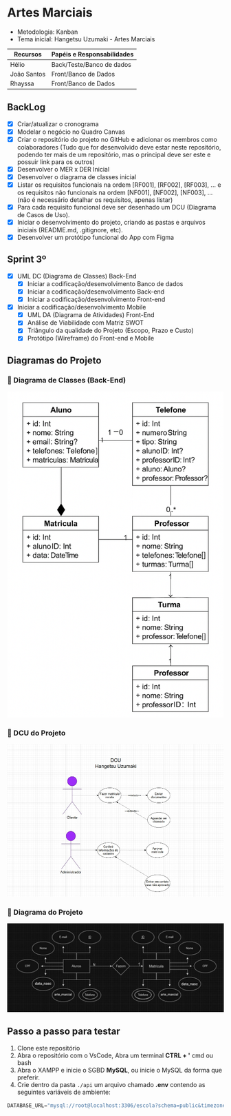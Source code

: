 # Artes Marciais

- Metodologia: Kanban
- Tema inicial: Hangetsu Uzumaki - Artes Marciais

|Recursos|Papéis e Responsabilidades|
|-|-|
|Hélio|Back/Teste/Banco de dados|
|João Santos|Front/Banco de Dados|
|Rhayssa|Front/Banco de Dados|

## BackLog
- [x] Criar/atualizar o cronograma
- [x] Modelar o negócio no Quadro Canvas
- [x] Criar o repositório do projeto no GitHub e adicionar os membros como colaboradores (Tudo que for desenvolvido deve estar neste repositório, podendo ter mais de um repositório, mas o principal deve ser este e possuir link para os outros)
- [x] Desenvolver o MER x DER Inicial
- [x] Desenvolver o diagrama de classes inicial
- [x] Listar os requisitos funcionais na ordem [RF001], [RF002], [RF003], ... e os requisitos não funcionais na ordem [NF001], [NF002], [NF003], ... (não é necessário detalhar os requisitos, apenas listar)
- [x] Para cada requisito funcional deve ser desenhado um DCU (Diagrama de Casos de Uso).
- [x] Iniciar o desenvolvimento do projeto, criando as pastas e arquivos iniciais (README.md, .gitignore, etc).
- [x] Desenvolver um protótipo funcional do App com Figma

## Sprint 3º
- [x] UML DC (Diagrama de Classes) Back-End
  - [x] Iniciar a codificação/desenvolvimento Banco de dados
  - [x] Iniciar a codificação/desenvolvimento Back-end
  - [x] Iniciar a codificação/desenvolvimento Front-end
- [x] Iniciar a codificação/desenvolvimento Mobile
  - [x] UML DA (Diagrama de Atividades) Front-End
  - [x] Análise de Viabilidade com Matriz SWOT
  - [x] Triângulo da qualidade do Projeto (Escopo, Prazo e Custo)
  - [x] Protótipo (Wireframe) do Front-end e Mobile

## Diagramas do Projeto

### 📘 Diagrama de Classes (Back‑End)
<img src="api/imagem/UML DC (Diagrama de Classes) Back-End.png" alt="UML DC Backend" width="600"/>

### 📗 DCU do Projeto
<img src="api/imagem/dcu.jpeg" alt="Diagrama DCU" width="600"/>

### 📙 Diagrama do Projeto
<img src="api/imagem/diagrama.jpeg" alt="Diagrama geral" width="600"/>

## Passo a passo para testar
1. Clone este repositório
2. Abra o repositório com o VsCode, Abra um terminal **CTRL + '** cmd ou bash
3. Abra o XAMPP e inicie o SGBD **MySQL**, ou inicie o MySQL da forma que preferir.
4. Crie dentro da pasta `./api` um arquivo chamado **.env** contendo as seguintes variáveis de ambiente:
```js
DATABASE_URL="mysql://root@localhost:3306/escola?schema=public&timezone=UTC"
